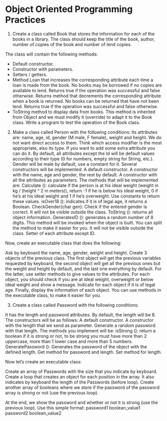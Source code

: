 # Object Oriented Programming Practices

1) Create a class called Book that stores the information for each of the books in a library. The class should keep the title of the book, author, number of copies of the book and number of lend copies. 

The class will contain the following methods: 
- Default constructor. 
- Constructor with parameters. 
- Setters / getters. 
- Method Loan that increases the corresponding attribute each time a loan is made from the book. 
No books may be borrowed if no copies are available to lend. Returns true if the operation was successful and false otherwise. Returns method that decrements the corresponding attribute when a book is returned. No books can be returned that have not been lend. Returns true if the operation was successful and false otherwise. 
- ToString method to display data from books. This method is inherited from Object and we must modify it (override) to adapt it to the Book class. Write a program to test the operation of the Book class.


2) Make a class called Person with the following conditions:
Its attributes are: name, age, id, gender (M male, F female), weight and height. We do not want direct access to them. 
Think which access modifier is the most appropriate, also its type. 
If you want to add some extra attribute you can do it. By default, all attributes except the Id will be default values ​​according to their type (0 for numbers, empty string for String, etc.). Gender will be male by default, use a constant for it. Several constructors will be implemented: A default constructor. A constructor with the name, age and gender, the rest by default. A constructor with all the attributes as parameters. The methods that will be implemented are: Calculate (): calculate if the person is at his ideal weight (weight in kg / (height ^ 2 in meters)), return -1 if he is below his ideal weight, 0 if he’s at his ideal weight and 1 if he’s overweight. Use constants to return these values. isOver18 (): indicates if it is of legal age, it returns a Boolean. CheckGender(char gen): Check if the entered gender is correct. It will not be visible outside the class. ToString (): returns all object information. GeneratesID (): generates a random number of 8 digits. This method will be invoked when the object is built. You can split the method to make it easier for you. It will not be visible outside the class. Setter of each attribute except ID. 

Now, create an executable class that does the following:

Ask by keyboard the name, age, gender, weight and height. Create 3 objects of the previous class. The first object will get the previous variables requested by keyboard, the second object will get all the previous ones but the weight and height by default, and the last one everything by default. For the latter, use setter methods to give values to the attributes. For each object, you should check if you are at ideal weight, overweight or below ideal weight and show a message. Indicate for each object if it is of legal age. Finally, display the information of each object. You can use methods in the executable class, to make it easier for you.


3) Create a class called Password with the following conditions:

It has the length and password attributes. By default, the length will be 8. The constructors will be as follows: A default constructor. A constructor with the length that we send as parameter. Generate a random password with that length. The methods you implement will be: isStrong (): return a boolean if it is strong or not, to be strong you must have more than 2 uppercase, more than 1 lower case and more than 5 numbers. GeneratePassword (): Generates the password of the object with the defined length. Get method for password and length. Set method for length. 

Now let’s create an executable class:

Create an array of Passwords with the size that you indicate by keyboard. Create a loop that creates an object for each position in the array. It also indicates by keyboard the length of the Passwords (before loop). Create another array of booleans where we store if the password of the password array is strong or not (use the previous loop). 

At the end, we show the password and whether or not it is strong (use the previous loop). Use this simple format: password1 boolean_value1
password2 boolean_value2
